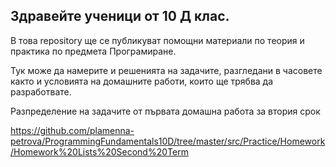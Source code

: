 ## Здравейте ученици от 10 Д клас.

В това repository ще се публикуват помощни материали по теория и практика по предмета Програмиране.

Тук може да намерите и решенията на задачите, разгледани в часовете както и условията на домашните работи, които ще
трябва да разработвате.

Разпределение на задачите от първата домашна работа за втория срок

https://github.com/plamenna-petrova/ProgrammingFundamentals10D/tree/master/src/Practice/Homework/Homework%20Lists%20Second%20Term


